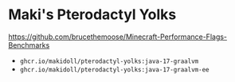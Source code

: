 # Maki's Pterodactyl Yolks

https://github.com/brucethemoose/Minecraft-Performance-Flags-Benchmarks

-   `ghcr.io/makidoll/pterodactyl-yolks:java-17-graalvm`
-   `ghcr.io/makidoll/pterodactyl-yolks:java-17-graalvm-ee`
